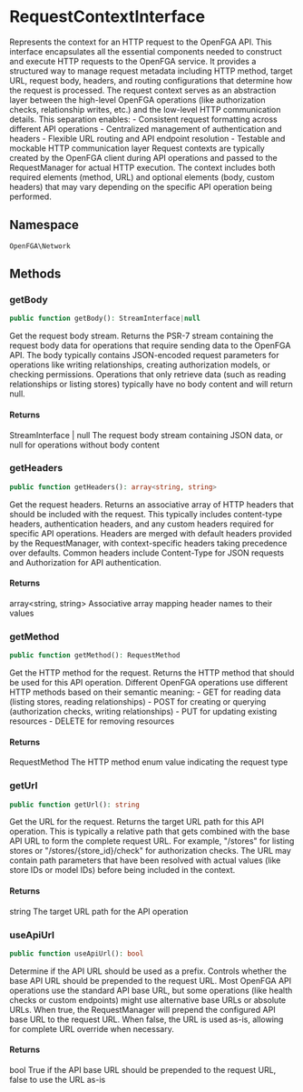 # RequestContextInterface

Represents the context for an HTTP request to the OpenFGA API. This interface encapsulates all the essential components needed to construct and execute HTTP requests to the OpenFGA service. It provides a structured way to manage request metadata including HTTP method, target URL, request body, headers, and routing configurations that determine how the request is processed. The request context serves as an abstraction layer between the high-level OpenFGA operations (like authorization checks, relationship writes, etc.) and the low-level HTTP communication details. This separation enables: - Consistent request formatting across different API operations - Centralized management of authentication and headers - Flexible URL routing and API endpoint resolution - Testable and mockable HTTP communication layer Request contexts are typically created by the OpenFGA client during API operations and passed to the RequestManager for actual HTTP execution. The context includes both required elements (method, URL) and optional elements (body, custom headers) that may vary depending on the specific API operation being performed.

## Namespace
`OpenFGA\Network`




## Methods
### getBody


```php
public function getBody(): StreamInterface|null
```

Get the request body stream. Returns the PSR-7 stream containing the request body data for operations that require sending data to the OpenFGA API. The body typically contains JSON-encoded request parameters for operations like writing relationships, creating authorization models, or checking permissions. Operations that only retrieve data (such as reading relationships or listing stores) typically have no body content and will return null.


#### Returns
StreamInterface | null
 The request body stream containing JSON data, or null for operations without body content

### getHeaders


```php
public function getHeaders(): array<string, string>
```

Get the request headers. Returns an associative array of HTTP headers that should be included with the request. This typically includes content-type headers, authentication headers, and any custom headers required for specific API operations. Headers are merged with default headers provided by the RequestManager, with context-specific headers taking precedence over defaults. Common headers include Content-Type for JSON requests and Authorization for API authentication.


#### Returns
array&lt;string, string&gt;
 Associative array mapping header names to their values

### getMethod


```php
public function getMethod(): RequestMethod
```

Get the HTTP method for the request. Returns the HTTP method that should be used for this API operation. Different OpenFGA operations use different HTTP methods based on their semantic meaning: - GET for reading data (listing stores, reading relationships) - POST for creating or querying (authorization checks, writing relationships) - PUT for updating existing resources - DELETE for removing resources


#### Returns
RequestMethod
 The HTTP method enum value indicating the request type

### getUrl


```php
public function getUrl(): string
```

Get the URL for the request. Returns the target URL path for this API operation. This is typically a relative path that gets combined with the base API URL to form the complete request URL. For example, &quot;/stores&quot; for listing stores or &quot;/stores/{store_id}/check&quot; for authorization checks. The URL may contain path parameters that have been resolved with actual values (like store IDs or model IDs) before being included in the context.


#### Returns
string
 The target URL path for the API operation

### useApiUrl


```php
public function useApiUrl(): bool
```

Determine if the API URL should be used as a prefix. Controls whether the base API URL should be prepended to the request URL. Most OpenFGA API operations use the standard API base URL, but some operations (like health checks or custom endpoints) might use alternative base URLs or absolute URLs. When true, the RequestManager will prepend the configured API base URL to the request URL. When false, the URL is used as-is, allowing for complete URL override when necessary.


#### Returns
bool
 True if the API base URL should be prepended to the request URL, false to use the URL as-is

